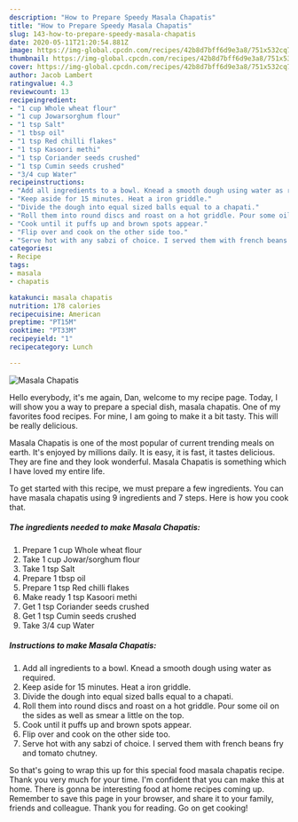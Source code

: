 ```yaml
---
description: "How to Prepare Speedy Masala Chapatis"
title: "How to Prepare Speedy Masala Chapatis"
slug: 143-how-to-prepare-speedy-masala-chapatis
date: 2020-05-11T21:20:54.881Z
image: https://img-global.cpcdn.com/recipes/42b8d7bff6d9e3a8/751x532cq70/masala-chapatis-recipe-main-photo.jpg
thumbnail: https://img-global.cpcdn.com/recipes/42b8d7bff6d9e3a8/751x532cq70/masala-chapatis-recipe-main-photo.jpg
cover: https://img-global.cpcdn.com/recipes/42b8d7bff6d9e3a8/751x532cq70/masala-chapatis-recipe-main-photo.jpg
author: Jacob Lambert
ratingvalue: 4.3
reviewcount: 13
recipeingredient:
- "1 cup Whole wheat flour"
- "1 cup Jowarsorghum flour"
- "1 tsp Salt"
- "1 tbsp oil"
- "1 tsp Red chilli flakes"
- "1 tsp Kasoori methi"
- "1 tsp Coriander seeds crushed"
- "1 tsp Cumin seeds crushed"
- "3/4 cup Water"
recipeinstructions:
- "Add all ingredients to a bowl. Knead a smooth dough using water as required."
- "Keep aside for 15 minutes. Heat a iron griddle."
- "Divide the dough into equal sized balls equal to a chapati."
- "Roll them into round discs and roast on a hot griddle. Pour some oil on the sides as well as smear a little on the top."
- "Cook until it puffs up and brown spots appear."
- "Flip over and cook on the other side too."
- "Serve hot with any sabzi of choice. I served them with french beans fry and tomato chutney."
categories:
- Recipe
tags:
- masala
- chapatis

katakunci: masala chapatis 
nutrition: 178 calories
recipecuisine: American
preptime: "PT15M"
cooktime: "PT33M"
recipeyield: "1"
recipecategory: Lunch

---
```



![Masala Chapatis](https://img-global.cpcdn.com/recipes/42b8d7bff6d9e3a8/751x532cq70/masala-chapatis-recipe-main-photo.jpg)

Hello everybody, it's me again, Dan, welcome to my recipe page. Today, I will show you a way to prepare a special dish, masala chapatis. One of my favorites food recipes. For mine, I am going to make it a bit tasty. This will be really delicious.

Masala Chapatis is one of the most popular of current trending meals on earth. It's enjoyed by millions daily. It is easy, it is fast, it tastes delicious. They are fine and they look wonderful. Masala Chapatis is something which I have loved my entire life.




To get started with this recipe, we must prepare a few ingredients. You can have masala chapatis using 9 ingredients and 7 steps. Here is how you cook that.

##### The ingredients needed to make Masala Chapatis:

1. Prepare 1 cup Whole wheat flour
1. Take 1 cup Jowar/sorghum flour
1. Take 1 tsp Salt
1. Prepare 1 tbsp oil
1. Prepare 1 tsp Red chilli flakes
1. Make ready 1 tsp Kasoori methi
1. Get 1 tsp Coriander seeds crushed
1. Get 1 tsp Cumin seeds crushed
1. Take 3/4 cup Water




##### Instructions to make Masala Chapatis:

1. Add all ingredients to a bowl. Knead a smooth dough using water as required.
1. Keep aside for 15 minutes. Heat a iron griddle.
1. Divide the dough into equal sized balls equal to a chapati.
1. Roll them into round discs and roast on a hot griddle. Pour some oil on the sides as well as smear a little on the top.
1. Cook until it puffs up and brown spots appear.
1. Flip over and cook on the other side too.
1. Serve hot with any sabzi of choice. I served them with french beans fry and tomato chutney.




So that's going to wrap this up for this special food masala chapatis recipe. Thank you very much for your time. I'm confident that you can make this at home. There is gonna be interesting food at home recipes coming up. Remember to save this page in your browser, and share it to your family, friends and colleague. Thank you for reading. Go on get cooking!
